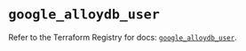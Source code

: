 # `google_alloydb_user`

Refer to the Terraform Registry for docs: [`google_alloydb_user`](https://registry.terraform.io/providers/hashicorp/google-beta/5.13.0/docs/resources/google_alloydb_user).
